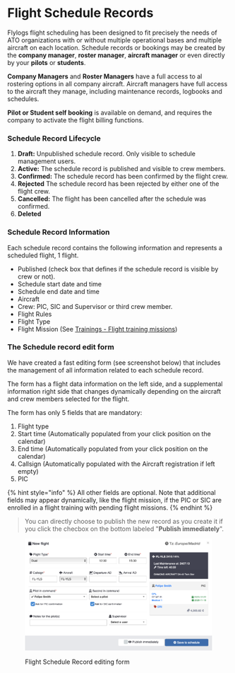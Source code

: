 # Flight Schedule Records

Flylogs flight scheduling has been designed to fit precisely the needs of ATO organizations with or without multiple operational bases and multiple aircraft on each location. Schedule records or bookings may be created by the **company manager**, **roster manager**, **aircraft manager** or even directly by your **pilots** or **students**.

**Company Managers** and **Roster Managers** have a full access to al rostering options in all company aircraft. Aircraft managers have full access to the aircraft they manage, including maintenance records, logbooks and schedules.

**Pilot or Student self booking** is available on demand, and requires the company to activate the flight billing functions.

### Schedule Record Lifecycle

1. **Draft:** Unpublished schedule record. Only visible to schedule management users.
2. **Active:** The schedule record is published and visible to crew members.
3. **Confirmed:** The schedule record has been confirmed by the flight crew.
4. **Rejected** The schedule record has been rejected by either one of the flight crew.
5. **Cancelled:** The flight has been cancelled after the schedule was confirmed.
6. **Deleted**

### Schedule Record Information

Each schedule record contains the following information and represents a scheduled flight, 1 flight.

* Published (check box that defines if the schedule record is visible by crew or not).
* Schedule start date and time
* Schedule end date and time
* Aircraft
* Crew: PIC, SIC and Supervisor or third crew member.
* Flight Rules
* Flight Type
* Flight Mission (See [Trainings - Flight training missions](../training-courses/flight-training.md))

### The Schedule record edit form

We have created a fast editing form (see screenshot below) that includes the management of all information related to each schedule record.

The form has a flight data information on the left side, and a supplemental information right side that changes dynamically depending on the aircraft and crew members selected for the flight.

The form has only 5 fields that are mandatory:

1. Flight type
2. Start time (Automatically populated from your click position on the calendar)
3. End time (Automatically populated from your click position on the calendar)
4. Callsign (Automatically populated with the Aircraft registration if left empty)
5. PIC

{% hint style="info" %}
All other fields are optional. Note that additional fields may appear dynamically, like the flight mission, if the PIC or SIC are enrolled in a flight training with pending flight missions.
{% endhint %}

> You can directly choose to publish the new record as you create it if you click the checbox on the bottom labeled "**Publish immediately**".

<figure><img src="../.gitbook/assets/Screenshot 2023-05-03 at 09.58.46.png" alt=""><figcaption><p>Flight Schedule Record editing form</p></figcaption></figure>
